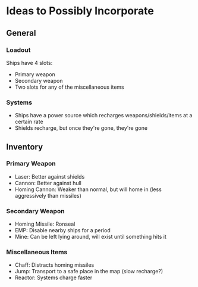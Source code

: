 # Ideas to Possibly Incorporate

## General

### Loadout

Ships have 4 slots:
- Primary weapon
- Secondary weapon
- Two slots for any of the miscellaneous items

### Systems

- Ships have a power source which recharges weapons/shields/items at a certain rate
- Shields recharge, but once they're gone, they're gone

## Inventory

### Primary Weapon

- Laser: Better against shields
- Cannon: Better against hull
- Homing Cannon: Weaker than normal, but will home in (less aggressively than missiles)

### Secondary Weapon

- Homing Missile: Ronseal
- EMP: Disable nearby ships for a period
- Mine: Can be left lying around, will exist until something hits it

### Miscellaneous Items

- Chaff: Distracts homing missiles
- Jump: Transport to a safe place in the map (slow recharge?)
- Reactor: Systems charge faster